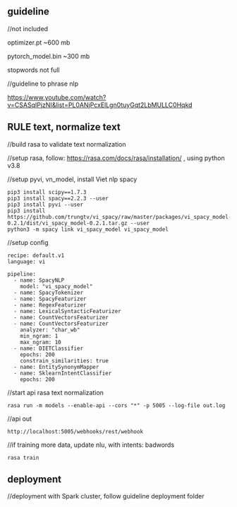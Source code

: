 ## guideline

//not included

optimizer.pt  ~600 mb

pytorch_model.bin ~300 mb

stopwords not full

//guideline to phrase nlp

https://www.youtube.com/watch?v=CSASqIPjzNI&list=PL0ANjPcxElLgn0tuyGqt2LbMULLC0Hqkd


## RULE text, normalize text
//build rasa to validate text normalization

//setup rasa, follow: https://rasa.com/docs/rasa/installation/ , using python v3.8

//setup pyvi, vn_model, install Viet nlp spacy
```
pip3 install scipy==1.7.3
pip3 install spacy==2.2.3 --user
pip3 install pyvi --user
pip3 install https://github.com/trungtv/vi_spacy/raw/master/packages/vi_spacy_model-0.2.1/dist/vi_spacy_model-0.2.1.tar.gz --user
python3 -m spacy link vi_spacy_model vi_spacy_model
```
//setup config
```
recipe: default.v1
language: vi

pipeline:
  - name: SpacyNLP
    model: "vi_spacy_model"
  - name: SpacyTokenizer
  - name: SpacyFeaturizer
  - name: RegexFeaturizer
  - name: LexicalSyntacticFeaturizer
  - name: CountVectorsFeaturizer
  - name: CountVectorsFeaturizer
    analyzer: "char_wb"
    min_ngram: 1
    max_ngram: 10
  - name: DIETClassifier
    epochs: 200
    constrain_similarities: true
  - name: EntitySynonymMapper
  - name: SklearnIntentClassifier
    epochs: 200
```
//start api rasa text normalization
```
rasa run -m models --enable-api --cors "*" -p 5005 --log-file out.log
```

//api out
```
http://localhost:5005/webhooks/rest/webhook
```

//if training more data, update nlu, with intents: badwords
```
rasa train
```

## deployment
//deployment with Spark cluster, follow guideline deployment folder